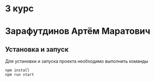 # 3 курс
# Зарафутдинов Артём Маратович

## Установка и запуск
Для установки и запуска проекта необходимо выполнить команды

```
npm install
npm run start
```